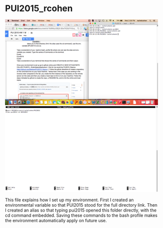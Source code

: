 # PUI2015_rcohen
![Alt text](bash.png)
![Alt text](profile.png)

This file explains how I set up my environment. First I created an environmental variable so that PUI2015 stood for the full directory link. Then I created an alias so that typing pui2015 opened this folder directly, with the cd command embedded. Saving these commands to the bash profile makes the environment automatically apply on future use.

